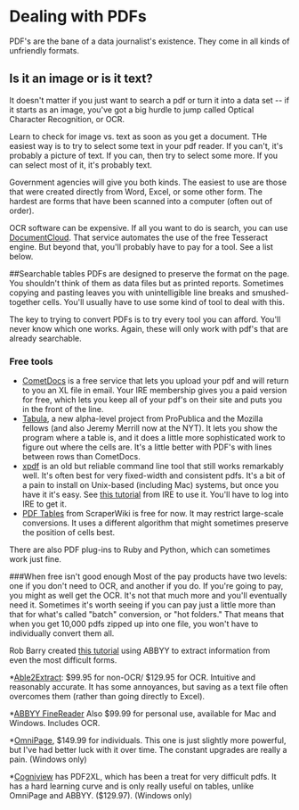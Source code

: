 Dealing with PDFs
============

PDF's are the bane of a data journalist's existence. They come in all kinds of unfriendly formats.  

## Is it an image or is it text?
It doesn't matter if you just want to search a pdf or turn it into a data set -- if it starts as an image, you've got a big hurdle to jump called Optical Character Recognition, or OCR.

Learn to check for image vs. text as soon as you get a document. THe easiest way is to try to select some text in your pdf reader. If you can't, it's probably a picture of text. If you can, then try to select some more. If you can select most of it, it's probably text.

Government agencies will give you both kinds. The easiest to use are those that were created directly from Word, Excel, or some other form. The hardest are forms that have been scanned into a computer (often out of order).

OCR software can be expensive. If all you want to do is search, you can use [DocumentCloud](http://documentcloud.org). That service automates the use of the free Tesseract engine. But beyond that, you'll probably have to pay for a tool. See a list below.

##Searchable tables
PDFs are designed to preserve the format on the page. You shouldn't think of them as data files but as printed reports. Sometimes copying and pasting leaves you with unintelligible line breaks and smushed-together cells. You'll usually have to use some kind of tool to deal with this.

The key to trying to convert PDFs is to try every tool you can afford. You'll never know which one works. Again, these will only work with pdf's that are already searchable.

### Free tools
* [CometDocs](http://www.cometdocs.com) is a free service that lets you upload your pdf and will return to you an XL file in email. Your IRE membership gives you a paid version for free, which lets you keep all of your pdf's on their site and puts you in the front of the line.
* [Tabula](http://tabula.nerdpower.org/), a new alpha-level project from ProPublica and the Mozilla fellows (and also Jeremy Merrill now at the NYT). It lets you show the program where a table is, and it does a little more sophisticated work to figure out where the cells are. It's a little better with PDF's with lines between rows than CometDocs.
* [xpdf](http://www.foolabs.com/xpdf/) is an old but reliable command line tool that still works remarkably well. It's often best for very fixed-width and consistent pdfs. It's a bit of a pain to install on Unix-based (including Mac) systems, but once you have it it's easy. See [this tutorial](http://www.ire.org/resource-center/tipsheets/3440/) from IRE to use it. You'll have to log into IRE to get it.
* [PDF Tables](http://pdftables.com) from ScraperWiki is free for now. It may restrict large-scale conversions. It uses a different algorithm that might sometimes preserve the position of cells best.

There are also PDF plug-ins to Ruby and Python, which can sometimes work just fine.

###When free isn't good enough
Most of the pay products have two levels: one if you don't need to OCR, and another if you do. If you're going to pay, you might as well get the OCR. It's not that much more and you'll eventually need it.  Sometimes it's worth seeing if you can pay just a little more than that for what's called "batch" conversion, or "hot folders." That means that when you get 10,000 pdfs zipped up into one file, you won't have to individually convert them all.

Rob Barry created [this tutorial](extracting_image_pdfs.pdf) using ABBYY to extract information from even the most difficult forms. 

*[Able2Extract](http://www.investintech.com/order_main.htm): $99.95 for non-OCR/ $129.95 for OCR. Intuitive and reasonably accurate. It has some annoyances, but saving as a text file often overcomes them (rather than going directly to Excel).

*[ABBYY FineReader](http://finereader.abbyy.com/) Also $99.99 for personal use, available for Mac and Windows. Includes OCR.

*[OmniPage](http://www.nuance.com/for-individuals/by-product/omnipage/index.htm), $149.99 for individuals. This one is just slightly more powerful, but I've had better luck with it over time. The constant upgrades are really a pain.  (Windows only)

*[Cogniview](http://www.cogniview.com/) has PDF2XL, which has been a treat for very difficult pdfs. It has a hard learning curve and is only really useful on tables, unlike OmniPage and ABBYY. ($129.97). (Windows only)

 
